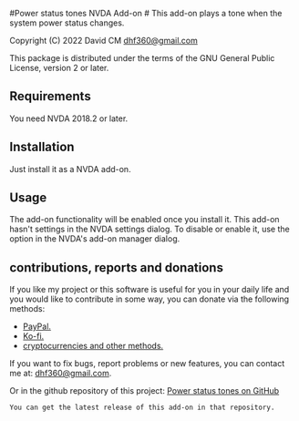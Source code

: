 #Power status tones NVDA Add-on #
This add-on plays a tone when the system power status changes.

Copyright (C) 2022 David CM <dhf360@gmail.com>

This package is distributed under the terms of the GNU General Public License, version 2 or later.

## Requirements
  You need NVDA 2018.2 or later.

## Installation
  Just install it as a NVDA add-on.

## Usage
  The add-on functionality will be enabled once you install it. This add-on hasn't settings in the NVDA settings dialog. To disable or enable it, use the option in the NVDA's add-on manager dialog.
  
## contributions, reports and donations

If you like my project or this software is useful for you in your daily life and you would like to contribute in some way, you can donate via the following methods:

* [PayPal.](https://paypal.me/davicm)
* [Ko-fi.](https://ko-fi.com/davidacm)
* [cryptocurrencies and other methods.](https://davidacm.github.io/donations/)

If you want to fix bugs, report problems or new features, you can contact me at: <dhf360@gmail.com>.

  Or in the github repository of this project:
  [Power status tones on GitHub](https://github.com/davidacm/powerStatusTones)

    You can get the latest release of this add-on in that repository.
